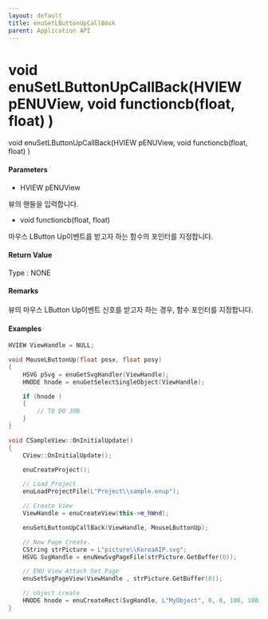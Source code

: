 ```yaml
---
layout: default
title: enuSetLButtonUpCallBack
parent: Application API
---
```

# void enuSetLButtonUpCallBack\(HVIEW pENUView, void functioncb\(float, float\) \)

void enuSetLButtonUpCallBack\(HVIEW pENUView, void functioncb\(float, float\) \)

#### Parameters

* HVIEW pENUView

뷰의 핸들을 입력합니다.

* void functioncb\(float, float\)

마우스 LButton Up이벤트를 받고자 하는 함수의 포인터를 지정합니다.

#### Return Value

Type : NONE

#### Remarks

뷰의 마우스 LButton Up이벤트 신호를 받고자 하는 경우, 함수 포인터를 지정합니다.

#### Examples

```cpp
HVIEW ViewHandle = NULL; 

void MouseLButtonUp(float posx, float posy)
{
    HSVG pSvg = enuGetSvgHandler(ViewHandle);
    HNODE hnode = enuGetSelectSingleObject(ViewHandle);

    if (hnode )
    {
        // TO DO JOB
    }
}

void CSampleView::OnInitialUpdate() 
{ 
    CView::OnInitialUpdate(); 

    enuCreateProject(); 

    // Load Project
    enuLoadProjectFile(L"Project\\sample.enup");     

    // Create View
    ViewHandle = enuCreateView(this->m_hWnd); 

    enuSetLButtonUpCallBack(ViewHandle, MouseLButtonUp);

    // New Page Create. 
    CString strPicture = L"picture\\KoreaAIP.svg"; 
    HSVG SvgHandle = enuNewSvgPageFile(strPicture.GetBuffer(0)); 

    // ENU View Attach Set Page 
    enuSetSvgPageView(ViewHandle , strPicture.GetBuffer(0)); 

    // object create
    HNODE hnode = enuCreateRect(SvgHandle, L"MyObject", 0, 0, 100, 100, 0, 0);
}
```



